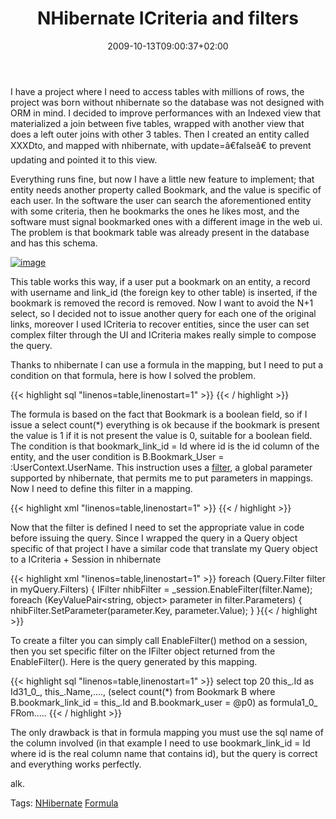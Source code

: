 ﻿---
title: "NHibernate ICriteria and filters"
description: ""
date: 2009-10-13T09:00:37+02:00
draft: false
tags: [ICriteria,Nhibernate]
categories: [Nhibernate]
---
I have a project where I need to access tables with millions of rows, the project was born without nhibernate so the database was not designed with ORM in mind. I decided to improve performances with an Indexed view that materialized a join between five tables, wrapped with another view that does a left outer joins with other 3 tables. Then I created an entity called XXXDto, and mapped with nhibernate, with update=â€falseâ€ to prevent updating and pointed it to this view.

Everything runs fine, but now I have a little new feature to implement; that entity needs another property called Bookmark, and the value is specific of each user. In the software the user can search the aforementioned entity with some criteria, then he bookmarks the ones he likes most, and the software must signal bookmarked ones with a different image in the web ui. The problem is that bookmark table was already present in the database and has this schema.

[![image](http://www.codewrecks.com/blog/wp-content/uploads/2009/10/image-thumb5.png "image")](http://www.codewrecks.com/blog/wp-content/uploads/2009/10/image5.png)

This table works this way, if a user put a bookmark on an entity, a record with username and link\_id (the foreign key to other table) is inserted, if the bookmark is removed the record is removed. Now I want to avoid the N+1 select, so I decided not to issue another query for each one of the original links, moreover I used ICriteria to recover entities, since the user can set complex filter through the UI and ICriteria makes really simple to compose the query.

Thanks to nhibernate I can use a formula in the mapping, but I need to put a condition on that formula, here is how I solved the problem.

{{< highlight sql "linenos=table,linenostart=1" >}}
<property 
name="Bookmark" 
formula="(select count(*) from Bookmark B where B.bookmark_link_id = Id and B.bookmark_user = :UserContext.UserName)" />
  {{< / highlight >}}

<!-- Code inserted with Steve Dunn's Windows Live Writer Code Formatter Plugin.  http://dunnhq.com -->

The formula is based on the fact that Bookmark is a boolean field, so if I issue a select count(\*) everything is ok because if the bookmark is present the value is 1 if it is not present the value is 0, suitable for a boolean field. The condition is that bookmark\_link\_id = Id where id is the id column of the entity, and the user condition is B.Bookmark\_User = :UserContext.UserName. This instruction uses a [filter](http://docs.jboss.org/hibernate/core/3.3/reference/en/html/filters.html), a global parameter supported by nhibernate, that permits me to put parameters in mappings. Now I need to define this filter in a mapping.

{{< highlight xml "linenos=table,linenostart=1" >}}
<hibernate-mapping xmlns="urn:nhibernate-mapping-2.2">
    <filter-def name='UserContext'>
        <filter-param name='UserName' type='System.String'/>
    </filter-def>
</hibernate-mapping>{{< / highlight >}}

<!-- Code inserted with Steve Dunn's Windows Live Writer Code Formatter Plugin.  http://dunnhq.com -->

Now that the filter is defined I need to set the appropriate value in code before issuing the query. Since I wrapped the query in a Query object specific of that project I have a similar code that translate my Query object to a ICriteria + Session in nhibernate

{{< highlight xml "linenos=table,linenostart=1" >}}
foreach (Query.Filter filter in myQuery.Filters)
{
    IFilter nhibFilter = _session.EnableFilter(filter.Name);
    foreach (KeyValuePair<string, object> parameter in filter.Parameters)
    {
        nhibFilter.SetParameter(parameter.Key, parameter.Value);
    }
}{{< / highlight >}}

<!-- Code inserted with Steve Dunn's Windows Live Writer Code Formatter Plugin.  http://dunnhq.com -->

To create a filter you can simply call EnableFilter() method on a session, then you set specific filter on the IFilter object returned from the EnableFilter(). Here is the query generated by this mapping.

{{< highlight sql "linenos=table,linenostart=1" >}}
select top 20 this_.Id as Id31_0_, 
this_.Name,...., 
(select count(*) from Bookmark B where B.bookmark_link_id = this_.Id and B.bookmark_user = @p0) as formula1_0_ FRom..... {{< / highlight >}}

<!-- Code inserted with Steve Dunn's Windows Live Writer Code Formatter Plugin.  http://dunnhq.com -->

The only drawback is that in formula mapping you must use the sql name of the column involved (in that example I need to use bookmark\_link\_id = Id where id is the real column name that contains id), but the query is correct and everything works perfectly.

alk.

Tags: [NHibernate](http://technorati.com/tag/NHibernate) [Formula](http://technorati.com/tag/Formula)
